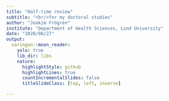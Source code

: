 ```yaml
---
title: "Half-time review"
subtitle: "<br/>for my doctoral studies"
author: "Joakim Frögren"
institute: "Department of Health Sciences, Lund University"
date: "2020/08/27"
output:
  xaringan::moon_reader:
    yolo: true
    lib_dir: libs
    nature:
      highlightStyle: github
      highlightLines: true
      countIncrementalSlides: false
      titleSlideClass: [top, left, inverse]

---
```

